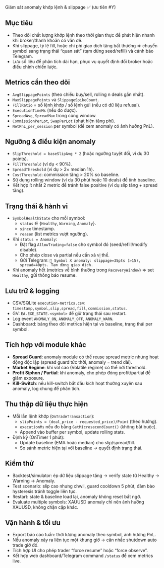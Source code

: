 Giám sát anomaly khớp lệnh & slippage ✅ (ưu tiên #Y)

## Mục tiêu
- Theo dõi chất lượng khớp lệnh theo thời gian thực để phát hiện nhanh khi broker/thanh khoản có vấn đề.
- Khi slippage, tỷ lệ fill, hoặc chi phí giao dịch tăng bất thường ⇒ chuyển symbol sang trạng thái “quan sát” (tạm dừng seed/refill) và cảnh báo Telegram.
- Lưu số liệu để phân tích dài hạn, phục vụ quyết định đổi broker hoặc điều chỉnh chiến lược.

## Metrics cần theo dõi
- `AvgSlippagePoints` (theo chiều buy/sell, rolling n deals gần nhất).
- `MaxSlippagePoints` và `SlippageSpikeCount`.
- `FillRatio` = số lệnh khớp / số lệnh gửi (nếu có dữ liệu refusal).
- `ExecutionTimeMs` (nếu đo được).
- `SpreadAvg`, `SpreadMax` trong cùng window.
- `CommissionPerLot`, `SwapPerLot` (phát hiện tăng phí).
- `NetPnL_per_session` per symbol (để xem anomaly có ảnh hưởng PnL).

## Ngưỡng & điều kiện anomaly
- `SlipThreshold = baseSlipAvg * 2` (hoặc ngưỡng tuyệt đối, ví dụ 30 points).
- `FillThreshold` (ví dụ < 90%).
- `SpreadThreshold` (ví dụ > 2× median 1h).
- `CostThreshold`: commission tăng > 20% so baseline.
- Sử dụng rolling window (ví dụ 30 phút hoặc 10 deals) để tính baseline.
- Kết hợp ít nhất 2 metric để tránh false positive (ví dụ slip tăng + spread tăng).

## Trạng thái & hành vi
- `SymbolHealthState` cho mỗi symbol:
  - `status` ∈ {`Healthy`, `Warning`, `Anomaly`}.
  - `since` timestamp.
  - `reason` (list metrics vượt ngưỡng).
- Khi `status = Anomaly`:
  - Đặt flag `AllowTrading=false` cho symbol đó (seed/refill/modify disable).
  - Cho phép close và partial nếu cần xả vị thế.
  - Gửi Telegram: `🚨 Symbol X anomaly: slippage=35pts (>15), spread=40pts. Tạm dừng giao dịch.`
- Khi anomaly hết (metrics về bình thường trong `RecoveryWindow`) ⇒ set `Healthy`, gửi thông báo resume.

## Lưu trữ & logging
- CSV/SQLite `execution-metrics.csv`: `timestamp,symbol,slip,spread,fill,commission,status`.
- GV: `EA.EXE_STATE.<symbol>` để giữ trạng thái sau restart.
- Log event `ANOMALY_ON`, `ANOMALY_OFF`, `ANOMALY_WARN`.
- Dashboard: bảng theo dõi metrics hiện tại vs baseline, trạng thái per symbol.

## Tích hợp với module khác
- **Spread Guard**: anomaly module có thể reuse spread metric nhưng hoạt động độc lập (spread guard tức thời, anomaly = trend dài).
- **Market Regime**: khi vol cao (Volatile regime) có thể nới threshold.
- **Profit Siphon / Partial**: khi anomaly, cho phép đóng profit/partial để giảm exposure.
- **Kill-Switch**: nếu kill-switch bắt đầu kích hoạt thường xuyên sau anomaly, log chung để phân tích.

## Thu thập dữ liệu thực hiện
- Mỗi lần lệnh khớp (`OnTradeTransaction`):
  - `slipPoints = (deal_price - requested_price)/Point` (theo hướng).
  - `executionMs` nếu đo bằng `GetMicrosecondCount()` (không bắt buộc).
  - Append vào buffer per symbol, update rolling stats.
- Định kỳ (OnTimer 1 phút):
  - Update baseline (EMA hoặc median) cho slip/spread/fill.
  - So sánh metric hiện tại với baseline → quyết định trạng thái.

## Kiểm thử
- Backtest/simulator: ép dữ liệu slippage tăng → verify state từ Healthy → Warning → Anomaly.
- Test scenario: slip cao nhưng chwil, guard cooldown 5 phút, đảm bảo hysteresis tránh toggle liên tục.
- Restart: state & baseline load lại, anomaly không reset bất ngờ.
- Evaluate multiple symbols: XAUUSD anomaly chỉ nên ảnh hưởng XAUUSD, không chặn cặp khác.

## Vận hành & tối ưu
- Export báo cáo tuần: thời lượng anomaly theo symbol, ảnh hưởng PnL.
- Nếu anomaly xảy ra liên tục một khung giờ → cân nhắc shutdown auto trade giờ đó.
- Tích hợp UI cho phép trader “force resume” hoặc “force observe”.
- Kết hợp web dashboard/Telegram command `/status` để xem metrics live.
